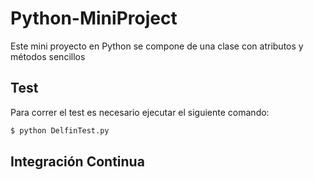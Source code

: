 Python-MiniProject
==================

Este mini proyecto en Python se compone de una clase con atributos y métodos sencillos

Test
---

Para correr el test es necesario ejecutar el siguiente comando:

```sh
$ python DelfinTest.py
```

Integración Continua
---
